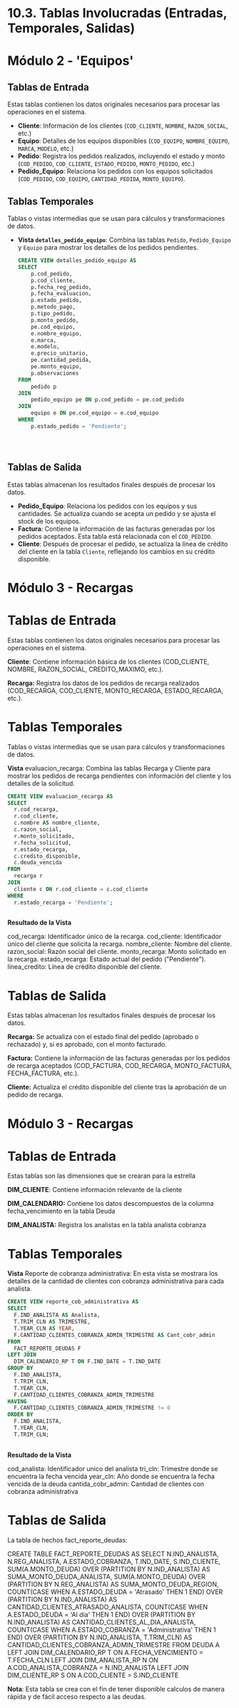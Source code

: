# 10.3. Tablas Involucradas (Entradas, Temporales, Salidas)

# Módulo 2 - 'Equipos'

##  **Tablas de Entrada**
Estas tablas contienen los datos originales necesarios para procesar las operaciones en el sistema.
- **Cliente**: Información de los clientes (`COD_CLIENTE`, `NOMBRE`, `RAZON_SOCIAL`, etc.)
- **Equipo**: Detalles de los equipos disponibles (`COD_EQUIPO`, `NOMBRE_EQUIPO`, `MARCA`, `MODELO`, etc.)
- **Pedido**: Registra los pedidos realizados, incluyendo el estado y monto (`COD_PEDIDO`, `COD_CLIENTE`, `ESTADO_PEDIDO`, `MONTO_PEDIDO`, etc.)
- **Pedido_Equipo**: Relaciona los pedidos con los equipos solicitados (`COD_PEDIDO`, `COD_EQUIPO`, `CANTIDAD_PEDIDA`, `MONTO_EQUIPO`).

##  **Tablas Temporales**
Tablas o vistas intermedias que se usan para cálculos y transformaciones de datos.

- **Vista `detalles_pedido_equipo`**: Combina las tablas `Pedido`, `Pedido_Equipo` y `Equipo` para mostrar los detalles de los pedidos pendientes.

  ```sql
  CREATE VIEW detalles_pedido_equipo AS
  SELECT 
      p.cod_pedido,
      p.cod_cliente,
      p.fecha_reg_pedido,
      p.fecha_evaluacion,
      p.estado_pedido,
      p.metodo_pago,
      p.tipo_pedido,
      p.monto_pedido,
      pe.cod_equipo,
      e.nombre_equipo,
      e.marca,
      e.modelo,
      e.precio_unitario,
      pe.cantidad_pedida,
      pe.monto_equipo,
      p.observaciones
  FROM 
      pedido p
  JOIN 
      pedido_equipo pe ON p.cod_pedido = pe.cod_pedido
  JOIN 
      equipo e ON pe.cod_equipo = e.cod_equipo
  WHERE 
      p.estado_pedido = 'Pendiente';  





## **Tablas de Salida**
Estas tablas almacenan los resultados finales después de procesar los datos.

- **Pedido_Equipo**: Relaciona los pedidos con los equipos y sus cantidades. Se actualiza cuando se acepta un pedido y se ajusta el stock de los equipos.
- **Factura**: Contiene la información de las facturas generadas por los pedidos aceptados. Esta tabla está relacionada con el `COD_PEDIDO`.
- **Cliente**: Después de procesar el pedido, se actualiza la línea de crédito del cliente en la tabla `Cliente`, reflejando los cambios en su crédito disponible.


# Módulo 3 - Recargas

# **Tablas de Entrada**
Estas tablas contienen los datos originales necesarios para procesar las operaciones en el sistema.

**Cliente**: Contiene información básica de los clientes (COD_CLIENTE, NOMBRE, RAZON_SOCIAL, CREDITO_MAXIMO, etc.).

**Recarga:** Registra los datos de los pedidos de recarga realizados (COD_RECARGA, COD_CLIENTE, MONTO_RECARGA, ESTADO_RECARGA, etc.).

# **Tablas Temporales**
Tablas o vistas intermedias que se usan para cálculos y transformaciones de datos.

**Vista** evaluacion_recarga: Combina las tablas Recarga y Cliente para mostrar los pedidos de recarga pendientes con información del cliente y los detalles de la solicitud.


  ```sql
CREATE VIEW evaluacion_recarga AS
SELECT 
    r.cod_recarga,
    r.cod_cliente,
    c.nombre AS nombre_cliente,
    c.razon_social,
    r.monto_solicitado,
    r.fecha_solicitud,
    r.estado_recarga,
    c.credito_disponible,
    c.deuda_vencida
FROM 
    recarga r
JOIN 
    cliente c ON r.cod_cliente = c.cod_cliente
WHERE 
    r.estado_recarga = 'Pendiente'; 
    
```

**Resultado de la Vista**

cod_recarga: Identificador único de la recarga.
cod_cliente: Identificador único del cliente que solicita la recarga.
nombre_cliente: Nombre del cliente.
razon_social: Razón social del cliente.
monto_recarga: Monto solicitado en la recarga.
estado_recarga: Estado actual del pedido ("Pendiente").
linea_credito: Línea de crédito disponible del cliente.


# **Tablas de Salida**
Estas tablas almacenan los resultados finales después de procesar los datos.

**Recarga:** Se actualiza con el estado final del pedido (aprobado o rechazado) y, si es aprobado, con el monto facturado.

**Factura:** Contiene la información de las facturas generadas por los pedidos de recarga aceptados (COD_FACTURA, COD_RECARGA, MONTO_FACTURA, FECHA_FACTURA, etc.).

**Cliente:** Actualiza el crédito disponible del cliente tras la aprobación de un pedido de recarga.


# Módulo 3 - Recargas

# **Tablas de Entrada**
Estas tablas son las dimensiones que se crearan para la estrella

**DIM_CLIENTE**: Contiene información relevante de la cliente

**DIM_CALENDARIO:** Contiene los datos descompuestos de la columna fecha_vencimiento en la tabla Deuda

**DIM_ANALISTA:** Registra los analistas en la tabla analista cobranza

# **Tablas Temporales**


**Vista** Reporte de cobranza administrativa: En esta vista se mostrara los detalles de la cantidad de clientes con cobranza administrativa para cada analista.


  ```sql
CREATE VIEW reporte_cob_administrativa AS
SELECT 
    F.IND_ANALISTA AS Analista, 
    T.TRIM_CLN AS TRIMESTRE, 
    T.YEAR_CLN AS YEAR, 
    F.CANTIDAD_CLIENTES_COBRANZA_ADMIN_TRIMESTRE AS Cant_cobr_admin
FROM 
    FACT_REPORTE_DEUDAS F
LEFT JOIN 
    DIM_CALENDARIO_RP T ON F.IND_DATE = T.IND_DATE
GROUP BY 
    F.IND_ANALISTA, 
    T.TRIM_CLN, 
    T.YEAR_CLN, 
    F.CANTIDAD_CLIENTES_COBRANZA_ADMIN_TRIMESTRE
HAVING 
    F.CANTIDAD_CLIENTES_COBRANZA_ADMIN_TRIMESTRE != 0
ORDER BY 
    F.IND_ANALISTA, 
    T.YEAR_CLN, 
    T.TRIM_CLN;
    
```

**Resultado de la Vista**

cod_analista: Identificador unico del analista
tri_cln: Trimestre donde se encuentra la fecha vencida
year_cln: Año donde se encuentra la fecha vencida de la deuda
cantida_cobr_admin: Cantidad de clientes con cobranza administrativa


# **Tablas de Salida**
La tabla de hechos fact_reporte_deudas:

CREATE TABLE FACT_REPORTE_DEUDAS AS
SELECT
    N.IND_ANALISTA,
    N.REG_ANALISTA,
    A.ESTADO_COBRANZA,
    T.IND_DATE,
    S.IND_CLIENTE,
    SUM(A.MONTO_DEUDA) OVER (PARTITION BY N.IND_ANALISTA) AS SUMA_MONTO_DEUDA_ANALISTA,
    SUM(A.MONTO_DEUDA) OVER (PARTITION BY N.REG_ANALISTA) AS SUMA_MONTO_DEUDA_REGION,
    COUNT(CASE WHEN A.ESTADO_DEUDA = 'Atrasado' THEN 1 END) OVER (PARTITION BY N.IND_ANALISTA) AS CANTIDAD_CLIENTES_ATRASADO_ANALISTA,
    COUNT(CASE WHEN A.ESTADO_DEUDA = 'Al dia' THEN 1 END) OVER (PARTITION BY N.IND_ANALISTA) AS CANTIDAD_CLIENTES_AL_DIA_ANALISTA,
    COUNT(CASE WHEN A.ESTADO_COBRANZA = 'Administrativa' THEN 1 END) OVER (PARTITION BY N.IND_ANALISTA, T.TRIM_CLN) AS CANTIDAD_CLIENTES_COBRANZA_ADMIN_TRIMESTRE
FROM 
    DEUDA A
LEFT JOIN DIM_CALENDARIO_RP T ON A.FECHA_VENCIMIENTO = T.FECHA_CLN
LEFT JOIN DIM_ANALISTA_RP N ON A.COD_ANALISTA_COBRANZA = N.IND_ANALISTA
LEFT JOIN DIM_CLIENTE_RP S ON A.COD_CLIENTE = S.IND_CLIENTE

**Nota**: Esta tabla se crea con el fin de tener disponible calculos de manera rápida y de fácil acceso respecto a las deudas.